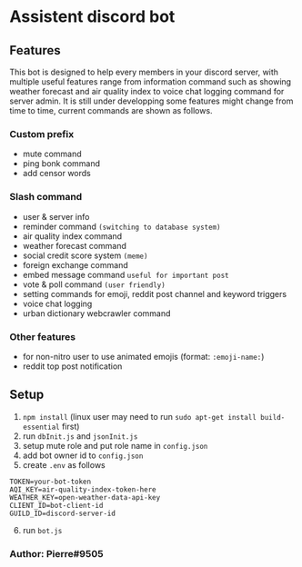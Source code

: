 # Assistent discord bot

## Features
This bot is designed to help every members in your discord server, with multiple useful features range from information command such as showing weather forecast and air quality index to voice chat logging command for server admin. 
It is still under developping some features might change from time to time, current commands are shown as follows.
### Custom prefix
* mute command
* ping bonk command
* add censor words

### Slash command
* user & server info
* reminder command `(switching to database system)`
* air quality index command
* weather forecast command
* social credit score system `(meme)`
* foreign exchange command
* embed message command `useful for important post`
* vote & poll command `(user friendly)`
* setting commands for emoji, reddit post channel and keyword triggers
* voice chat logging
* urban dictionary webcrawler command

### Other features
* for non-nitro user to use animated emojis (format: `:emoji-name:`)
* reddit top post notification

## Setup
1. `npm install` (linux user may need to run `sudo apt-get install build-essential` first)
2. run `dbInit.js` and `jsonInit.js`
3. setup mute role and put role name in `config.json`
4. add bot owner id to `config.json`
5. create `.env` as follows
```
TOKEN=your-bot-token
AQI_KEY=air-quality-index-token-here
WEATHER_KEY=open-weather-data-api-key
CLIENT_ID=bot-client-id
GUILD_ID=discord-server-id
```
6. run `bot.js`

### Author: Pierre#9505